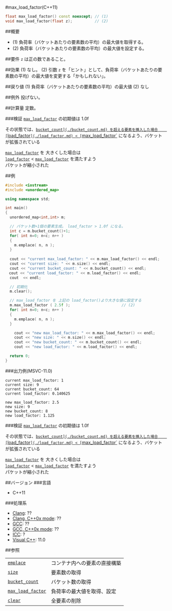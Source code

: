 #max_load_factor(C++11)
```cpp
float max_load_factor() const noexcept; // (1)
void max_load_factor(float z);          // (2)
```

##概要
- (1)	負荷率（バケットあたりの要素数の平均）の最大値を取得する。
- (2)	負荷率（バケットあたりの要素数の平均）の最大値を設定する。


##要件
`z` は正の数であること。


##効果
(1)	なし。
(2)	引数 `z` を「ヒント」として、負荷率（バケットあたりの要素数の平均）の最大値を変更する「かもしれない」。


##戻り値
(1)	負荷率（バケットあたりの要素数の平均）の最大値
(2)	なし

##例外
投げない。


##計算量
定数。


###検証
[`max_load_factor`](./max_load_factor.md) の初期値は 1.0f  

その状態では、[`bucket_count](./bucket_count.md) を超える要素を挿入した場合   
[`load_factor`](./load_factor.md) < [`max_load_factor`](./max_load_factor.md) になるよう、バケットが拡張されている  

[`max_load_factor`](./max_load_factor.md) を 大きくした場合は  
[`load_factor`](./load_factor.md) < [`max_load_factor`](./max_load_factor.md) を満たすよう  
パケットが縮小された



##例
```cpp
#include <iostream>
#include <unordered_map>

using namespace std;

int main()
{
  unordered_map<int,int> m;

  // バケット数+1個の要素生成。 load_factor > 1.0f になる。
  int c = m.bucket_count()+1;
  for( int n=0; n<c; n++ )
  {
    m.emplace( n, n );
  }
    
  cout << "current max_load_factor: " << m.max_load_factor() << endl;   // (1) 
  cout << "current size: " << m.size() << endl;
  cout << "current bucket_count: " << m.bucket_count() << endl;
　cout << "current load_factor: " << m.load_factor() << endl;
  cout  << endl;

  // 初期化
  m.clear();

  // max_load_factor を 上記の load_factor()より大きな値に設定する
  m.max_load_factor ( 2.5f );                       // (2)
  for( int n=0; n<c; n++ )
  {
    m.emplace( n, n );
  }

    cout << "new max_load_factor: " << m.max_load_factor() << endl; 
    cout << "new size: " << m.size() << endl;
    cout << "new bucket_count: " << m.bucket_count() << endl;
    cout << "new load_factor: " << m.load_factor() << endl;

  return 0;
}
```

###出力例(MSVC-11.0)
```
current max_load_factor: 1
current size: 9
current bucket_count: 64
current load_factor: 0.140625

new max_load_factor: 2.5
new size: 9
new bucket_count: 8
new load_factor: 1.125
```

###検証
[`max_load_factor`](./max_load_factor.md) の初期値は 1.0f  

その状態では、[`bucket_count](./bucket_count.md) を超える要素を挿入した場合   
[`load_factor`](./load_factor.md) < [`max_load_factor`](./max_load_factor.md) になるよう、バケットが拡張されている  

[`max_load_factor`](./max_load_factor.md) を 大きくした場合は  
[`load_factor`](./load_factor.md) < [`max_load_factor`](./max_load_factor.md) を満たすよう  
パケットが縮小された



##バージョン
###言語
- C++11

###処理系
- [Clang](/implementation#clang.md): ??
- [Clang, C++0x mode](/implementation#clang.md): ??
- [GCC](/implementation#gcc.md): ??
- [GCC, C++0x mode](/implementation#gcc.md): ??
- [ICC](/implementation#icc.md): ?
- [Visual C++](/implementation#visual_cpp.md): 11.0

##参照

| | |
|---------------------------------------|------------|
| [`emplace`](./emplace.md) | コンテナ内への要素の直接構築 |
| [`size`](./size.md) | 要素数の取得 |
| [`bucket_count`](./bucket_count.md) | バケット数の取得 |
| [`max_load_factor`](./max_load_factor.md) | 負荷率の最大値を取得、設定 |
| [`clear`](./clear.md) | 全要素の削除 |

